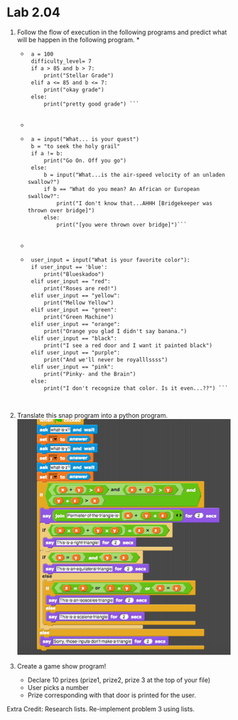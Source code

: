 # Lab 2.04

1. Follow the flow of execution in the following programs and predict what will be happen in the following program. 
    *  
    *  ```
        a = 100
        difficulty_level= 7
        if a > 85 and b > 7:
            print("Stellar Grade")
        elif a <= 85 and b <= 7: 
            print("okay grade")
        else: 
            print("pretty good grade") ```
    <br>
    
    *  
    *  ```
        a = input("What... is your quest") 
        b = "to seek the holy grail"
        if a != b: 
            print("Go On. Off you go") 
        else: 
            b = input("What...is the air-speed velocity of an unladen swallow?")
            if b == "What do you mean? An African or European swallow?": 
                print("I don't know that...AHHH [Bridgekeeper was thrown over bridge]")
            else: 
                print("[you were thrown over bridge]")```
    <br>
    
    *  
    *  ```
        user_input = input("What is your favorite color"): 
        if user_input == 'blue': 
            print("Blueskadoo")
        elif user_input == "red": 
            print("Roses are red!")
        elif user_input == "yellow": 
            print("Mellow Yellow")
        elif user_input == "green": 
            print("Green Machine")
        elif user_input == "orange": 
            print("Orange you glad I didn't say banana.") 
        elif user_input == "black": 
            print("I see a red door and I want it painted black")
        elif user_input == "purple": 
            print("And we'll never be royalllssss")
        elif user_input == "pink": 
            print("Pinky- and the Brain")
        else: 
            print("I don't recognize that color. Is it even...??") ```
    <br>
    


2. Translate this snap program into a python program. 
![triangle_program](triangle_program.png)

3. Create a game show program! 
    * Declare 10 prizes (prize1, prize2, prize 3 at the top of your file)
    * User picks a number
    * Prize corresponding with that door is printed for the user. 


Extra Credit: Research lists. Re-implement problem 3 using lists. 
